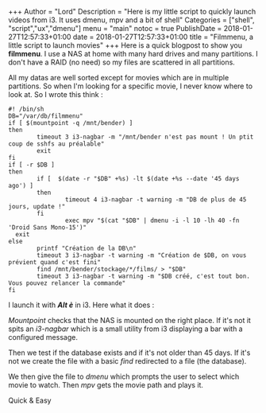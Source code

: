 +++
Author = "Lord"
Description = "Here is my little script to quickly launch videos from i3. It uses dmenu, mpv and a bit of shell"
Categories = ["shell", "script","ux","dmenu"]
menu = "main"
notoc = true
PublishDate = 2018-01-27T12:57:33+01:00
date = 2018-01-27T12:57:33+01:00
title = "Filmmenu, a little script to launch movies"
+++
Here is a quick blogpost to show you **filmmenu**. I use a NAS at home with many hard drives and many partitions. I don't have a RAID (no need) so my files are scattered in all partitions.

All my datas are well sorted except for movies which are in multiple partitions. So when I'm looking for a specific movie, I never know where to look at. So I wrote this think :

	#! /bin/sh
	DB="/var/db/filmmenu"
	if [ $(mountpoint -q /mnt/bender) ]
	then
	        timeout 3 i3-nagbar -m "/mnt/bender n'est pas mount ! Un ptit coup de sshfs au préalable"
	        exit
	fi
	if [ -r $DB ]
	then
	        if [  $(date -r "$DB" +%s) -lt $(date +%s --date '45 days ago') ]
	        then
	                timeout 4 i3-nagbar -t warning -m "DB de plus de 45 jours, update !"
	        fi
	                exec mpv "$(cat "$DB" | dmenu -i -l 10 -lh 40 -fn 'Droid Sans Mono-15')"
	  exit
	else
	        printf "Création de la DB\n"
	        timeout 3 i3-nagbar -t warning -m "Création de $DB, on vous prévient quand c'est fini"
	        find /mnt/bender/stockage/*/films/ > "$DB"
	        timeout 3 i3-nagbar -t warning -m "$DB créé, c'est tout bon. Vous pouvez relancer la commande"
	fi

I launch it with ***Alt è*** in i3. Here what it does :

*Mountpoint* checks that the NAS is mounted on the right place. If it's not it spits an *i3-nagbar* which is a small utility from i3 displaying a bar with a configured message.

Then we test if the database exists and if it's not older than 45 days. If it's not we create the file with a basic *find* redirected to a file (the database).

We then give the file to *dmenu* which prompts the user to select which movie to watch. Then *mpv* gets the movie path and plays it.

Quick & Easy
